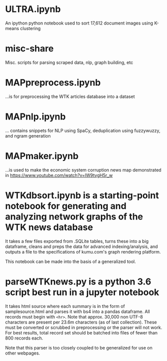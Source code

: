 # ULTRA.ipynb

An ipython python notebook used to sort 17,612 document images using K-means clustering

# misc-share
Misc. scripts for parsing scraped data, nlp, graph building, etc

# MAPpreprocess.ipynb 
...is for preprocessing the WTK articles database into a dataset

# MAPnlp.ipynb
... contains snippets for NLP using SpaCy, deduplication using fuzzywuzzy, and ngram generation

# MAPmaker.ipynb
...is used to make the economic system corruption news map demonstrated in https://www.youtube.com/watch?v=lW9tvgH5r_w

# WTKdbsort.ipynb is a starting-point notebook for generating and analyzing network graphs of the WTK news database
It takes a few files exported from .SQLite tables, turns these into a big dataframe, cleans and preps the data for advanced indexing/analysis, and outputs a file to the specifications of kumu.com's graph rendering platform.

This notebook can be made into the basis of a generalized tool. 

# parseWTKnews.py is a python 3.6 script best run in a jupyter notebook
It takes html source where each summary is in the form of samplesource.html and parses it with bs4 into a pandas dataframe. All records must begin with `<hr>`. Note that approx. 30,000 non UTF-8 characters are present per 23.6m characters (as of last collection). These must be converted or scrubbed in preprocessing or the parser will not work. For best results, total record set should be batched into files of fewer than 800 records each.

Note that this parser is too closely coupled to be generalized for use on other webpages. 
